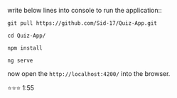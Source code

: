 write below lines into console to run the application::

`git pull https://github.com/Sid-17/Quiz-App.git`

`cd Quiz-App/`

`npm install`

`ng serve`

now open the `http://localhost:4200/` into the browser.

⭐⭐⭐
1:55
